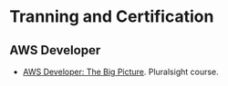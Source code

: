 # Tranning and Certification

## AWS Developer

- [AWS Developer: The Big Picture](https://app.pluralsight.com/library/courses/aws-developer-big-picture/table-of-contents). Pluralsight course.
